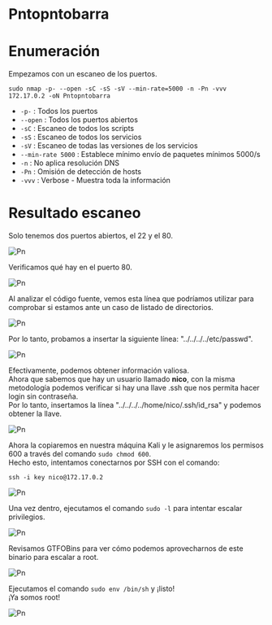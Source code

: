# Pntopntobarra

# Enumeración

Empezamos con un escaneo de los puertos.

`sudo nmap -p- --open -sC -sS -sV --min-rate=5000 -n -Pn -vvv 172.17.0.2 -oN Pntopntobarra`  

- `-p-` : Todos los puertos
- `--open` : Todos los puertos abiertos
- `-sC` : Escaneo de todos los scripts
- `-sS` : Escaneo de todos los servicios
- `-sV` : Escaneo de todas las versiones de los servicios
- `--min-rate 5000` : Establece mínimo envío de paquetes mínimos 5000/s
- `-n` : No aplica resolución DNS
- `-Pn` : Omisión de detección de hosts
- `-vvv` : Verbose - Muestra toda la información

# Resultado escaneo  

Solo tenemos dos puertos abiertos, el 22 y el 80.  

![Pn](https://github.com/giustiand/DockerLabs-Writeups/blob/main/F%C3%A1cil/images/pntopntobarra/Pn_1.jpg)    

Verificamos qué hay en el puerto 80.  

![Pn](https://github.com/giustiand/DockerLabs-Writeups/blob/main/F%C3%A1cil/images/pntopntobarra/Pn_2.jpg)    

Al analizar el código fuente, vemos esta línea que podríamos utilizar para comprobar si estamos ante un caso de listado de directorios.  

![Pn](https://github.com/giustiand/DockerLabs-Writeups/blob/main/F%C3%A1cil/images/pntopntobarra/Pn_3.jpg)    

Por lo tanto, probamos a insertar la siguiente línea: "../../../../etc/passwd".  

![Pn](https://github.com/giustiand/DockerLabs-Writeups/blob/main/F%C3%A1cil/images/pntopntobarra/Pn_4.jpg)    

Efectivamente, podemos obtener información valiosa.    
Ahora que sabemos que hay un usuario llamado **nico**, con la misma metodología podemos verificar si hay una llave .ssh que nos permita hacer login sin contraseña.    
Por lo tanto, insertamos la línea "../../../../home/nico/.ssh/id_rsa" y podemos obtener la llave.  

![Pn](https://github.com/giustiand/DockerLabs-Writeups/blob/main/F%C3%A1cil/images/pntopntobarra/Pn_5.jpg)  

Ahora la copiaremos en nuestra máquina Kali y le asignaremos los permisos 600 a través del comando `sudo chmod 600`.    
Hecho esto, intentamos conectarnos por SSH con el comando:  

`ssh -i key nico@172.17.0.2`  

![Pn](https://github.com/giustiand/DockerLabs-Writeups/blob/main/F%C3%A1cil/images/pntopntobarra/Pn_6.jpg)    

Una vez dentro, ejecutamos el comando `sudo -l` para intentar escalar privilegios.  

![Pn](https://github.com/giustiand/DockerLabs-Writeups/blob/main/F%C3%A1cil/images/pntopntobarra/Pn_7.jpg)    

Revisamos GTFOBins para ver cómo podemos aprovecharnos de este binario para escalar a root.  

![Pn](https://github.com/giustiand/DockerLabs-Writeups/blob/main/F%C3%A1cil/images/pntopntobarra/Pn_8.jpg)      

Ejecutamos el comando `sudo env /bin/sh` y ¡listo!    
¡Ya somos root!  

![Pn](https://github.com/giustiand/DockerLabs-Writeups/blob/main/F%C3%A1cil/images/pntopntobarra/Pn_9.jpg) 






